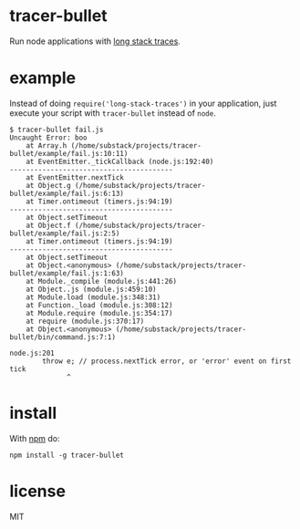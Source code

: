 tracer-bullet
=============

Run node applications with
[long stack traces](https://github.com/tlrobinson/long-stack-traces).

example
=======

Instead of doing `require('long-stack-traces')` in your application, just
execute your script with `tracer-bullet` instead of `node`.

```
$ tracer-bullet fail.js
Uncaught Error: boo
    at Array.h (/home/substack/projects/tracer-bullet/example/fail.js:10:11)
    at EventEmitter._tickCallback (node.js:192:40)
----------------------------------------
    at EventEmitter.nextTick
    at Object.g (/home/substack/projects/tracer-bullet/example/fail.js:6:13)
    at Timer.ontimeout (timers.js:94:19)
----------------------------------------
    at Object.setTimeout
    at Object.f (/home/substack/projects/tracer-bullet/example/fail.js:2:5)
    at Timer.ontimeout (timers.js:94:19)
----------------------------------------
    at Object.setTimeout
    at Object.<anonymous> (/home/substack/projects/tracer-bullet/example/fail.js:1:63)
    at Module._compile (module.js:441:26)
    at Object..js (module.js:459:10)
    at Module.load (module.js:348:31)
    at Function._load (module.js:308:12)
    at Module.require (module.js:354:17)
    at require (module.js:370:17)
    at Object.<anonymous> (/home/substack/projects/tracer-bullet/bin/command.js:7:1)

node.js:201
        throw e; // process.nextTick error, or 'error' event on first tick
              ^
```

install
=======

With [npm](http://npmjs.org) do:

```
npm install -g tracer-bullet
```

license
=======

MIT
